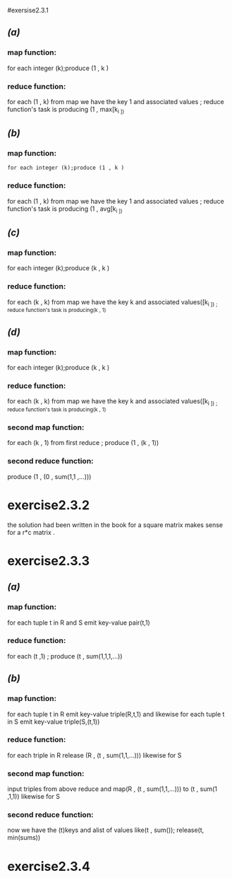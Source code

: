 #exersise2.3.1
## _(a)_   
### map function:
for each integer (k);produce (1 , k )
### reduce function:
for each (1 , k) from map we have the key 1 and associated values ; reduce function's task is producing (1 , max[k<sub>i ])

## _(b)_
### map function:
    for each integer (k);produce (1 , k )
### reduce function:
for each (1 , k) from map we have the key 1 and associated values ; reduce function's task is producing (1 , avg[k<sub>i ])
    
## _(c)_    
### map function:
for each integer (k);produce (k , k )
### reduce function:
for each (k , k) from map we have the key k and associated values([k<sub>i   ]) ; reduce  function's task is producing(k , 1) 

## _(d)_    
### map function:
for each integer (k);produce (k , k )
### reduce function:
for each (k , k) from map we have the key k and associated values([k<sub>i   ]) ; reduce  function's task is producing(k , 1)
    
### second map function:
for each (k , 1) from first reduce ; produce (1 , (k , 1))
###  second reduce function:
 produce (1 , (0 , sum(1,1 ,...)))
 
 
 # exercise2.3.2
 the solution had been written in the book for a square matrix makes sense for a r*c matrix .
 
  # exercise2.3.3
  ## _(a)_
  ### map function:
  for each tuple t in R and S emit key-value pair(t,1)
  ### reduce function:
  for each (t ,1) ; produce (t , sum(1,1,1,...))
  ## _(b)_
   ### map function:
  for each tuple t in R  emit key-value triple(R,t,1) and likewise for  each tuple t in S  emit key-value triple(S,(t,1))
  ### reduce function:
  for each triple in  R release (R , (t , sum(1,1,...))) likewise for S
   ### second map function:
   input triples from above reduce and map(R , (t , sum(1,1,...))) to (t , sum(1 ,1,1))  likewise for S
   ### second reduce function:
   now we have the (t)keys  and  alist of values like(t , sum());  release(t, min(sums))
  
  
  # exercise2.3.4
  
  
    
